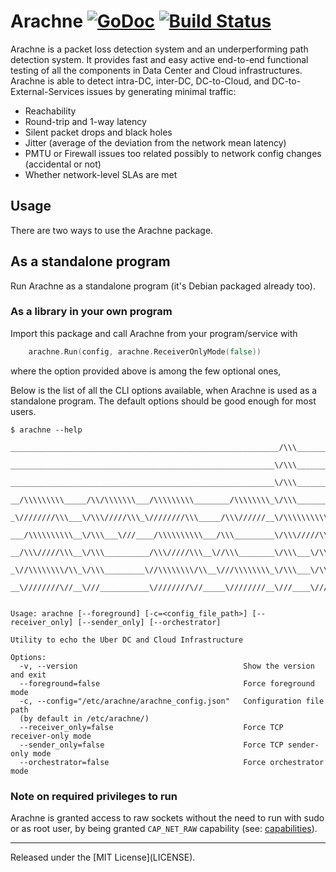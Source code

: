 # Arachne [![GoDoc][doc-img]][doc] [![Build Status][ci-img]][ci] 

Arachne is a packet loss detection system and an underperforming path detection
system. It provides fast and easy active end-to-end functional testing
of all the components in Data Center and Cloud infrastructures.
Arachne is able to detect intra-DC, inter-DC, DC-to-Cloud, and
DC-to-External-Services issues by generating minimal traffic:
 
- Reachability
- Round-trip and 1-way latency
- Silent packet drops and black holes
- Jitter (average of the deviation from the network mean latency)
- PMTU or Firewall issues too related possibly to network config changes
(accidental or not)
- Whether network-level SLAs are met


## Usage

There are two ways to use the Arachne package.

## As a standalone program
Run Arachne as a standalone program (it's Debian packaged already too).

### As a library in your own program
Import this package and call Arachne from your program/service with
```go
    arachne.Run(config, arachne.ReceiverOnlyMode(false))
```
where the option provided above is among the few optional ones,


Below is the list of all the CLI options available, when Arachne is 
used as a standalone program. The default options should be good 
enough for most users.

```
$ arachne --help

____________________________________________________________/\\\______________________________________
 ___________________________________________________________\/\\\______________________________________
  ___________________________________________________________\/\\\______________________________________
   __/\\\\\\\\\_____/\\/\\\\\\\___/\\\\\\\\\________/\\\\\\\\_\/\\\__________/\\/\\\\\\_______/\\\\\\\\__
    _\////////\\\___\/\\\/////\\\_\////////\\\_____/\\\//////__\/\\\\\\\\\\__\/\\\////\\\____/\\\/////\\\_
     ___/\\\\\\\\\\__\/\\\___\///____/\\\\\\\\\\___/\\\_________\/\\\/////\\\_\/\\\__\//\\\__/\\\\\\\\\\\__
      __/\\\/////\\\__\/\\\__________/\\\/////\\\__\//\\\________\/\\\___\/\\\_\/\\\___\/\\\_\//\\///////___
       _\//\\\\\\\\/\\_\/\\\_________\//\\\\\\\\/\\__\///\\\\\\\\_\/\\\___\/\\\_\/\\\___\/\\\__\//\\\\\\\\\\_
        __\////////\//__\///___________\////////\//_____\////////__\///____\///__\///____\///____\//////////__


Usage: arachne [--foreground] [-c=<config_file_path>] [--receiver_only] [--sender_only] [--orchestrator]

Utility to echo the Uber DC and Cloud Infrastructure

Options:
  -v, --version                                     Show the version and exit
  --foreground=false                                Force foreground mode
  -c, --config="/etc/arachne/arachne_config.json"   Configuration file path
  (by default in /etc/arachne/)
  --receiver_only=false                             Force TCP receiver-only mode
  --sender_only=false                               Force TCP sender-only mode
  --orchestrator=false                              Force orchestrator mode
```


### Note on required privileges to run

Arachne is granted access to raw sockets without the need to run with sudo or
as root user, by being granted `CAP_NET_RAW` capability
(see: [capabilities][]).


<hr>
Released under the [MIT License](LICENSE).

[doc-img]: https://godoc.org/github.com/uber/arachne?status.svg
[doc]: https://godoc.org/github.com/uber/arachne
[ci-img]: https://travis-ci.org/uber/arachne.svg?branch=master
[ci]: https://travis-ci.org/uber/arachne
[capabilities]: http://linux.die.net/man/7/capabilities